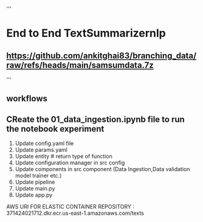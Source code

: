 '''
# End to End TextSummarizernlp

## https://github.com/ankitghai83/branching_data/raw/refs/heads/main/samsumdata.7z
'''

## workflows
## CReate the 01_data_ingestion.ipynb file to run the notebook experiment
1. Update config.yaml file
2. Update params.yaml
3. Update entity # return type of function
4. Update configuration manager in src config
5. Update components in src component (Data Ingestion,Data validation model trainer etc.)
6. Update pipeline
7. Update main.py
8. Update app.py



AWS URI FOR ELASTIC CONTAINER REPOSITORY : 371424021712.dkr.ecr.us-east-1.amazonaws.com/texts

